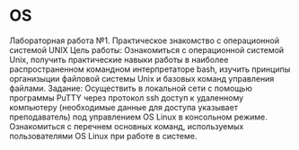 # OS
Лабораторная работа №1. Практическое знакомство с операционной системой UNIX
Цель работы:
Ознакомиться с операционной системой Unix, получить практические навыки работы в наиболее распространенном командном интерпретаторе bash, изучить принципы организыции файловой системы Unix и базовых команд управления файлами.
Задание:
Осуществить в локальной сети с помощью программы PuTTY через протокол ssh доступ к удаленному компьютеру (необходимые данные для доступа указывает преподаватель) под управлением OS Linux в консольном режиме. Ознакомиться с перечнем основных команд, используемых пользователями OS Linux при работе в системе.
